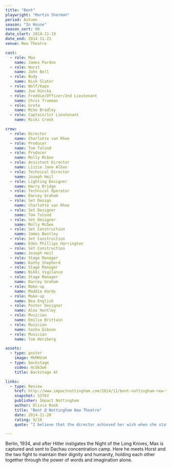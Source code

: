 ```yaml
---
title: "Bent"
playwright: "Martin Sherman"
period: Autumn
season: "In House"
season_sort: 90
date_start: 2014-11-19
date_end: 2014-11-22
venue: New Theatre

cast:
  - role: Max
    name: James Pardon
  - role: Horst
    name: John Bell
  - role: Rudy
    name: Nick Slater
  - role: Wolf/Kapo
    name: Joe Hincks
  - role: Freddie/Officer/2nd Lieutenant
    name: Chris Trueman
  - role: Greta
    name: Mike Bradley
  - role: Captain/1st Lieutenant
    name: Ricki Crook

crew:
  - role: Director
    name: Charlotte van Rhee
  - role: Producer
    name: Tom Tolond
  - role: Producer
    name: Molly McGee
  - role: Assistant Director
    name: Lizzie Jane Albas
  - role: Technical Director
    name: Joseph Heil
  - role: Lighting Designer
    name: Harry Bridge
  - role: Technical Operator
    name: Darcey Graham
  - role: Set Design
    name: Charlotte van Rhee
  - role: Set Designer
    name: Tom Tolond
  - role: Set Designer
    name: Molly McGee
  - role: Set Construction
    name: James Bentley
  - role: Set Construction
    name: Eden Phillips Harrington
  - role: Set Construction
    name: Joseph Heil
  - role: Stage Manager
    name: Kathy Shepherd
  - role: Stage Manager
    name: Nikki Vigilance
  - role: Stage Manager
    name: Darcey Graham
  - role: Make-up
    name: Maddie Hardy
  - role: Make-up
    name: Bea English
  - role: Poster Designer
    name: Alex Huntley
  - role: Musician
    name: Emilie Brittain
  - role: Musician
    name: Sasha Gibson
  - role: Musician
    name: Tom Herzberg

assets:
  - type: poster
    image: MkMHVvH
  - type: backstage
    video: HcSb3w6
    title: Backstage At

links:
  - type: Review
    href: http://www.impactnottingham.com/2014/11/bent-nottingham-new-theatre/
    snapshot: SSTKV
    publisher: Impact Nottingham 
    author: Olivia Rook
    title: "Bent @ Nottingham New Theatre"
    date: 2014-11-20
    rating: 9/10
    quote: "I believe that the director achieved her wish when she stated in the programme: ‘If you come out of the auditorium today in silence, I have done my job’."

---
```


Berlin, 1934, and after Hitler instigates the Night of the Long Knives, Max is captured and sent to Dachau concentration camp. Here he meets Horst and the two fight to maintain their dignity and humanity, holding each other together through the power of words and imagination alone.
